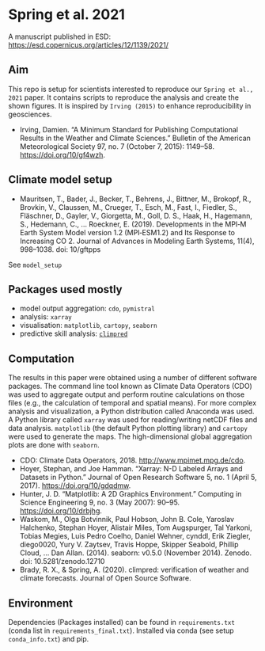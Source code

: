 # Spring et al. 2021

A manuscript published in ESD: https://esd.copernicus.org/articles/12/1139/2021/

## Aim

This repo is setup for scientists interested to reproduce our `Spring et al., 2021` paper. It contains scripts to reproduce the analysis and create the shown figures. It is inspired by `Irving (2015)` to enhance reproducibility in geosciences.

-   Irving, Damien. “A Minimum Standard for Publishing Computational Results in the Weather and Climate Sciences.” Bulletin of the American Meteorological Society 97, no. 7 (October 7, 2015): 1149–58. <https://doi.org/10/gf4wzh>.

## Climate model setup

- Mauritsen, T., Bader, J., Becker, T., Behrens, J., Bittner, M., Brokopf, R., Brovkin, V., Claussen, M., Crueger, T., Esch, M., Fast, I., Fiedler, S., Fläschner, D., Gayler, V., Giorgetta, M., Goll, D. S., Haak, H., Hagemann, S., Hedemann, C., … Roeckner, E. (2019). Developments in the MPI‐M Earth System Model version 1.2 (MPI‐ESM1.2) and Its Response to Increasing CO 2. Journal of Advances in Modeling Earth Systems, 11(4), 998–1038. doi: 10/gftpps

See `model_setup`

## Packages used mostly

-   model output aggregation: `cdo`, `pymistral`
-   analysis: `xarray`
-   visualisation: `matplotlib`, `cartopy`, `seaborn`
-   predictive skill analysis: [`climpred`](https://climpred.readthedocs.io/)

## Computation

The results in this paper were obtained using a number of different software packages. The command line tool known as Climate Data Operators (CDO) was used to aggregate output and perform routine calculations on those files (e.g., the calculation of temporal and spatial means). For more complex analysis and visualization, a Python distribution called Anaconda was used. A Python library called `xarray` was used for reading/writing netCDF files and data analysis. `matplotlib` (the default Python plotting library) and `cartopy` were used to generate the maps. The high-dimensional global aggregation plots are done with `seaborn`.

-   CDO: Climate Data Operators, 2018. <http://www.mpimet.mpg.de/cdo>.
-   Hoyer, Stephan, and Joe Hamman. “Xarray: N-D Labeled Arrays and Datasets in Python.” Journal of Open Research Software 5, no. 1 (April 5, 2017). <https://doi.org/10/gdqdmw>.
-   Hunter, J. D. “Matplotlib: A 2D Graphics Environment.” Computing in Science Engineering 9, no. 3 (May 2007): 90–95. <https://doi.org/10/drbjhg>.
-   Waskom, M., Olga Botvinnik, Paul Hobson, John B. Cole, Yaroslav Halchenko, Stephan Hoyer, Alistair Miles, Tom Augspurger, Tal Yarkoni, Tobias Megies, Luis Pedro Coelho, Daniel Wehner, cynddl, Erik Ziegler, diego0020, Yury V. Zaytsev, Travis Hoppe, Skipper Seabold, Phillip Cloud, … Dan Allan. (2014). seaborn: v0.5.0 (November 2014). Zenodo. doi: 10.5281/zenodo.12710
-   Brady, R. X., & Spring, A. (2020). climpred: verification of weather and climate forecasts. Journal of Open Source Software.

## Environment

Dependencies (Packages installed) can be found in `requirements.txt` (conda list in `requirements_final.txt`). Installed via conda (see setup `conda_info.txt`) and pip.
